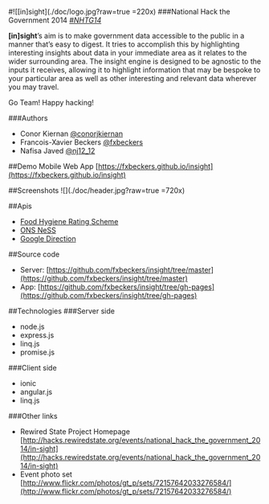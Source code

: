 #![\[in\]sight](./doc/logo.jpg?raw=true =220x)
###National Hack the Government 2014 [*\#NHTG14*](https://twitter.com/search?q=%23NHTG14)

**[in]sight**’s aim is to make government data accessible to the public in a manner that’s easy to digest.
It tries to accomplish this by highlighting interesting insights about data in your immediate area as it
relates to the wider surrounding area.  The insight engine is designed to be agnostic to the inputs it
receives, allowing it to highlight information that may be bespoke to your particular area as well as
other interesting and relevant data wherever you may travel.

Go Team! Happy hacking!

###Authors
- Conor Kiernan [@conorjkiernan](https://twitter.com/conorjkiernan)
- Francois-Xavier Beckers [@fxbeckers](https://twitter.com/fxbeckers)
- Nafisa Javed [@nj12_12](https://twitter.com/nj12_12)

##Demo
Mobile Web App [https://fxbeckers.github.io/insight](https://fxbeckers.github.io/insight)

##Screenshots
![](./doc/header.jpg?raw=true =720x)

##Apis
- [Food Hygiene Rating Scheme](http://api.ratings.food.gov.uk/Help)
- [ONS NeSS](http://www.neighbourhood.statistics.gov.uk/dissemination/)
- [Google Direction](https://developers.google.com/maps/documentation/directions/)

##Source code
- Server: [https://github.com/fxbeckers/insight/tree/master](https://github.com/fxbeckers/insight/tree/master)
- App: [https://github.com/fxbeckers/insight/tree/gh-pages](https://github.com/fxbeckers/insight/tree/gh-pages)

##Technologies
###Server side
- node.js
- express.js
- linq.js
- promise.js

###Client side
- ionic
- angular.js
- linq.js

###Other links
- Rewired State Project Homepage [http://hacks.rewiredstate.org/events/national_hack_the_government_2014/in-sight](http://hacks.rewiredstate.org/events/national_hack_the_government_2014/in-sight)
- Event photo set [http://www.flickr.com/photos/gt_p/sets/72157642033276584/](http://www.flickr.com/photos/gt_p/sets/72157642033276584/)

